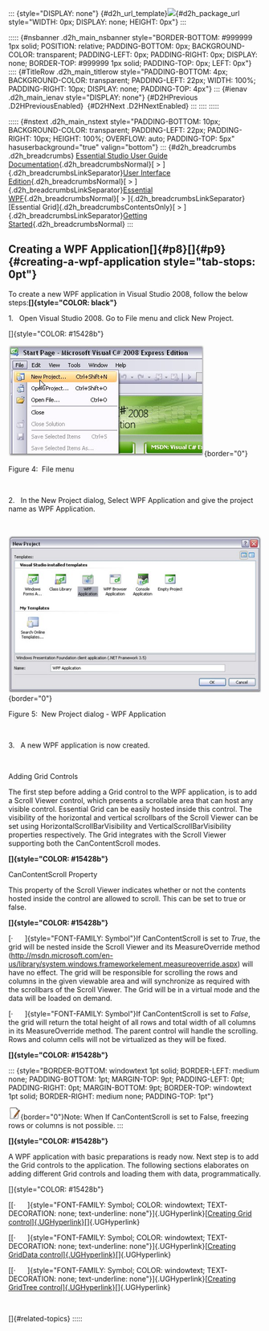 ::: {style="DISPLAY: none"}
[](ms-xhelp:///?Id=d2h_url_template){#d2h_url_template}![](!package_url!){#d2h_package_url style="WIDTH: 0px; DISPLAY: none; HEIGHT: 0px"}
:::

::::: {#nsbanner .d2h_main_nsbanner style="BORDER-BOTTOM: #999999 1px solid; POSITION: relative; PADDING-BOTTOM: 0px; BACKGROUND-COLOR: transparent; PADDING-LEFT: 0px; PADDING-RIGHT: 0px; DISPLAY: none; BORDER-TOP: #999999 1px solid; PADDING-TOP: 0px; LEFT: 0px"}
:::: {#TitleRow .d2h_main_titlerow style="PADDING-BOTTOM: 4px; BACKGROUND-COLOR: transparent; PADDING-LEFT: 22px; WIDTH: 100%; PADDING-RIGHT: 10px; DISPLAY: none; PADDING-TOP: 4px"}
::: {#ienav .d2h_main_ienav style="DISPLAY: none"}
[](ms-xhelp:///?Id=99894a49-7527-4c40-8048-00676aa25151){#D2HPrevious .D2HPreviousEnabled}  [](ms-xhelp:///?Id=98880d87-072a-41e3-9ce9-72eef875d8b0){#D2HNext .D2HNextEnabled}
:::
::::
:::::

::::: {#nstext .d2h_main_nstext style="PADDING-BOTTOM: 10px; BACKGROUND-COLOR: transparent; PADDING-LEFT: 22px; PADDING-RIGHT: 10px; HEIGHT: 100%; OVERFLOW: auto; PADDING-TOP: 5px" hasuserbackground="true" valign="bottom"}
::: {#d2h_breadcrumbs .d2h_breadcrumbs}
[Essential Studio User Guide Documentation](ms-xhelp:///?Id=12457748-09e3-4d74-a240-8e049cedf030){.d2h_breadcrumbsNormal}[ \> ]{.d2h_breadcrumbsLinkSeparator}[User Interface Edition](ms-xhelp:///?Id=c29296b7-531c-413b-a0ec-488ca1f7f669){.d2h_breadcrumbsNormal}[ \> ]{.d2h_breadcrumbsLinkSeparator}[Essential WPF](ms-xhelp:///?Id=7f4f82c5-151c-4262-94d0-75c4626c77bc){.d2h_breadcrumbsNormal}[ \> ]{.d2h_breadcrumbsLinkSeparator}[Essential Grid]{.d2h_breadcrumbsContentsOnly}[ \> ]{.d2h_breadcrumbsLinkSeparator}[Getting Started](ms-xhelp:///?Id=99894a49-7527-4c40-8048-00676aa25151){.d2h_breadcrumbsNormal}
:::

## Creating a WPF Application[]{#p8}[]{#p9} {#creating-a-wpf-application style="tab-stops: 0pt"}

To create a new WPF application in Visual Studio 2008, follow the below steps:**[]{style="COLOR: black"}**

1.   Open Visual Studio 2008. Go to File menu and click New Project.

[]{style="COLOR: #15428b"} 

![](ImagesExt/image28_11.jpg){border="0"}

Figure 4:  File menu

 

2.   In the New Project dialog, Select WPF Application and give the project name as WPF Application.

 

![](ImagesExt/image28_12.jpg){border="0"}

Figure 5:  New Project dialog - WPF Application

 

3.   A new WPF application is now created.

 

Adding Grid Controls

The first step before adding a Grid control to the WPF application, is to add a Scroll Viewer control, which presents a scrollable area that can host any visible control. Essential Grid can be easily hosted inside this control. The visibility of the horizontal and vertical scrollbars of the Scroll Viewer can be set using HorizontalScrollBarVisibility and VerticalScrollBarVisibility properties respectively. The Grid integrates with the Scroll Viewer supporting both the CanContentScroll modes.

**[]{style="COLOR: #15428b"}** 

CanContentScroll Property

This property of the Scroll Viewer indicates whether or not the contents hosted inside the control are allowed to scroll. This can be set to true or false.

**[]{style="COLOR: #15428b"}** 

[·      ]{style="FONT-FAMILY: Symbol"}If CanContentScroll is set to *True*, the grid will be nested inside the Scroll Viewer and its MeasureOverride method (http://msdn.microsoft.com/en-us/library/system.windows.frameworkelement.measureoverride.aspx) will have no effect. The grid will be responsible for scrolling the rows and columns in the given viewable area and will synchronize as required with the scrollbars of the Scroll Viewer. The Grid will be in a virtual mode and the data will be loaded on demand.

[·      ]{style="FONT-FAMILY: Symbol"}If CanContentScroll is set to *False*, the grid will return the total height of all rows and total width of all columns in its MeasureOverride method. The parent control will handle the scrolling. Rows and column cells will not be virtualized as they will be fixed.

**[]{style="COLOR: #15428b"}** 

::: {style="BORDER-BOTTOM: windowtext 1pt solid; BORDER-LEFT: medium none; PADDING-BOTTOM: 1pt; MARGIN-TOP: 9pt; PADDING-LEFT: 0pt; PADDING-RIGHT: 0pt; MARGIN-BOTTOM: 9pt; BORDER-TOP: windowtext 1pt solid; BORDER-RIGHT: medium none; PADDING-TOP: 1pt"}
 

![](ImagesExt/image28_3.jpg){border="0"}Note: When If CanContentScroll is set to False, freezing rows or columns is not possible.
:::

**[]{style="COLOR: #15428b"}** 

A WPF application with basic preparations is ready now. Next step is to add the Grid controls to the application. The following sections elaborates on adding different Grid controls and loading them with data, programmatically.

[]{style="COLOR: #15428b"} 

[[·      ]{style="FONT-FAMILY: Symbol; COLOR: windowtext; TEXT-DECORATION: none; text-underline: none"}]{.UGHyperlink}[[Creating Grid control]{.UGHyperlink}](ms-xhelp:///?Id=d1d4235c-f400-498b-bee1-6d7cd2835a59)[]{.UGHyperlink}

[[·      ]{style="FONT-FAMILY: Symbol; COLOR: windowtext; TEXT-DECORATION: none; text-underline: none"}]{.UGHyperlink}[[Creating GridData control]{.UGHyperlink}](ms-xhelp:///?Id=5fb20bc3-29d9-454a-9e15-3d3cf3e6f8e0)[]{.UGHyperlink}

[[·      ]{style="FONT-FAMILY: Symbol; COLOR: windowtext; TEXT-DECORATION: none; text-underline: none"}]{.UGHyperlink}[[Creating GridTree control]{.UGHyperlink}](ms-xhelp:///?Id=fc1fdcb2-b7ba-4e8b-8d11-9876bb8f2b10)[]{.UGHyperlink}

 

[]{#related-topics}
:::::
